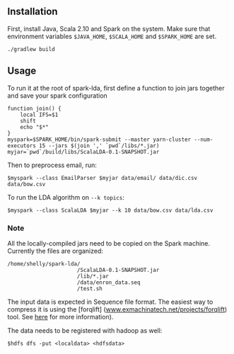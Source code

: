 

## Installation

First, install Java, Scala 2.10 and Spark on the system. Make sure that environment variables `$JAVA_HOME`, `$SCALA_HOME` and `$SPARK_HOME` are set.

```shell
./gradlew build
```

## Usage

To run it at the root of spark-lda, first define a function to join jars together and save your spark configuration
```shell
function join() {
    local IFS=$1
    shift
    echo "$*"
}
myspark=$SPARK_HOME/bin/spark-submit --master yarn-cluster --num-executors 15 --jars $(join ',' `pwd`/libs/*.jar)
myjar=`pwd`/build/libs/ScalaLDA-0.1-SNAPSHOT.jar
```

Then to preprocess email, run:
```shell
$myspark --class EmailParser $myjar data/email/ data/dic.csv data/bow.csv
```

To run the LDA algorithm on `--k topics`:
```shell
$myspark --class ScalaLDA $myjar --k 10 data/bow.csv data/lda.csv
```
### Note
All the locally-compiled jars need to be copied on the Spark machine. Currently the files are organized:
```shell
/home/shelly/spark-lda/
                      /ScalaLDA-0.1-SNAPSHOT.jar
                      /lib/*.jar
                      /data/enron_data.seq
                      /test.sh
```
The input data is expected in Sequence file format. The easiest way to compress it is using the
[forqlift] (www.exmachinatech.net/projects/forqlift) tool. See [here](https://github.com/nlesc-sherlock/analyzing-corpora#step-1---the-original-data) for more information).


The data needs to be registered with hadoop as well:
```shell
$hdfs dfs -put <localdata> <hdfsdata>
```


